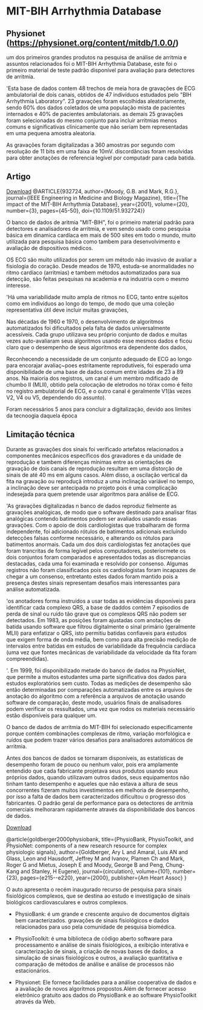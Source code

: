 # MIT-BIH Arrhythmia Database

## Physionet (https://physionet.org/content/mitdb/1.0.0/)
um dos primeiros grandes produtos na pesquisa de análise de arritmia e assuntos relacionados foi o MIT-BIH Arrhythmia Database, este foi o primeiro material de teste padrão disponível para avaliação para detectores de arritmia.

'Esta base de dados contem 48 trechos de meia hora de gravações de ECG ambulatorial de dois canais, obtidos de 47 indivíduos estudados pelo "BIH Arrhythmia Laboratory". 23 gravações foram escolhidas aleatoriamente, sendo 60% dos dados coletados de uma população mista de pacientes internados e 40% de pacientes ambulatoriais. as demais 25 gravações foram selecionadas do mesmo conjunto para incluir arritmias menos comuns e significativas clinicamente que não seriam bem representadas em uma pequena amostra aleatoria.

As gravações foram digitalizadas a 360 amostras por segundo com resolução de 11 bits em uma faixa de 10mV. discordâncias foram resolvidas para obter anotações de referencia legível por computadr para cada batida.


## Artigo
[Download](http://ecg.mit.edu/george/publications/mitdb-embs-2001.pdf)
@ARTICLE{932724,
  author={Moody, G.B. and Mark, R.G.},
  journal={IEEE Engineering in Medicine and Biology Magazine}, 
  title={The impact of the MIT-BIH Arrhythmia Database}, 
  year={2001},
  volume={20},
  number={3},
  pages={45-50},
  doi={10.1109/51.932724}}

O banco de dados de aritmia "MIT-BIH", foi o primeiro material padrão para detectores e analisadores de arritmia, e vem sendo usado como pesquisa básica em dinamica cardíaca em mais de 500 sites em todo o mundo, muito utilizada para pesquisa básica como tambem para desenvolvimento e avaliação de dispositivos médicos.


OS ECG são muito utilizados por serem um método não invasivo de avaliar a fisiologia do coração. Desde meados de 1970, estuda-se anormalidades no ritmo cardíaco (arritmias) e tambem métodos automatizados para sua detecção, são feitas pesquisas na academia e na industria com o mesmo interesse.

'Há uma variabilidade muito ampla de ritmos no ECG, tanto entre sujeitos como em indivíduos ao longo do tempo, de modo que uma coleção  representativa útil deve incluir muitas gravações,

Nas décadas de 1960 e 1970, o desenvolvimento de algoritmos automatizados foi dificultados pela falta de dados universalmente acessíveis. Cada grupo utilizava seu próprio conjunto de dados e muitas vezes auto-avaliaram seus algoritmos  usando esse mesmos dados e ficou claro que o desempenho de seus algoritmos era dependente dos dados,

Reconhecendo a necessidade de um conjunto adequado de ECG ao longo para encorajar avaliaç~poes estritamente reprodutíveis, foi esperado uma disponibilidade de uma base de dados comum entre idades de 23 a 89 anos. Na maioria dos registros, um canal é um membro mdificado de chumbo II (MLII), obtido pela colocação de eletrodos no tórax como é feito no registro ambulatorial de ECG, e o outro canal é geralmente V1(às vezes V2, V4 ou V5, dependendo do assunto).

Foram necessários 5 anos para concluir a digitalização, devido aos limites da tecnoogia daquela época


## Limitação técnica

Durante as gravações dos sinais foi verificado artefatos relacionados a componentes mecânicos específicos dos gravadores e da unidade de reprodução e tambem diferenças mínimas entre as orientações de gravação de dois canais de reprodução resultam em uma distorção de sinais de até 40 ms em alguns casos. Além disso, a oscilação vertical da fita na gravação ou reproduçã introduz a uma inclinação variável no tempo, a inclinação deve ser antecipada no projeto pois é uma complicação indesejada para quem pretende usar algoritmos para análise de ECG.

'As gravações digitalizadas n banco de dados reproduz fielmente as gravações analógicas, de modo que o software destinado para analisar fitas analógicas contendo batimentos podem ser avaliados usando essas gravações. Com o apoio de dois cardiologistas que trabalharam de forma independente, foi adicionado rótulos de batimentos adicionais excluindo detecções falsas conforme necessário, e alterando os rótulos para batimentos anormais. Cada um dos dois cardiologistas fez anotações que foram trancritas de forma legível pelos computadores, posteriormete os dois conjuntos foram comparados e apresentados todas as discrepancias destacadas, cada uma foi examinada e resolvido por consenso. Algumas registros  não foram classificados pois os cardiologistas foram incapazes de chegar a um consenso, entretanto estes dados foram mantido pois a presença destes sinais representam desafios mais interessantes para análise automatizada.

'os anotadores forma instruídos a usar todas as evidências disponíveis para identificar cada complexo QRS, a base de daddos contém 7 episodios de perda de sinal ou ruído tão grave que os complexos QRS não podem ser detectados. Em 1983, as posições foram ajustadas com anotações de batida usando software que filtrou digitalmente o sinal primário (geralmente MLII) para enfatizar o QRS, isto permitiu batidas confiaveis para estudos que exigem forma de onda média, bem como para alta precisão medição de intervalos entre batidas em estudos de variabilidade da frequência cardíaca (uma vez que fontes mecânicas de variabilidade da velocidade da fita foram compreendidas).

'. Em 1999, foi disponibilizado metade do banco de dados na PhysioNet, que permite a muitos estudantes uma parte significativa dos dados para estudos exploratórios sem custo. Todas as medições de desempenho são então determinadas por comparações automatizadas entre os arquivos de anotação do algoritmo com a referência a arquivos de anotação usando software de comparação, deste modo, usuários finais de analisadores podem verificar os ressultados, uma vez que rodos os materiais necessário estão disponíveis para qualquer um.

O banco de dados de arritmia do MIT-BIH foi selecionado especificamente porque contém combinações complexas de ritmo, variação morfológica e ruídos que podem trazer vários desafios para analisadores automáticos de arritmia.

Antes dos bancos de dados se tornaram disponíveis, as estatísticas de desempenho foram de pouco ou nenhum valor, pois era amplamente entendido que cada fabricante projetava seus produtos usando seus próprios dados, quando utilizavam outros dados, seus equipamentos não tinham tanto desempenho e aqueles que não estava a altura de seus concorrentes fizeram muitos investimentos em melhoria de desempenho, por isso a falta de dados bem caracterizados dificultou o progresso dos fabricantes. O padrão geral de performance para os detectores de arritmia comerciais melhoraram rapidamente através da disponibilidade dos bancos de dados.







[Download](https://www.ahajournals.org/doi/pdf/10.1161/01.CIR.101.23.e215?download=true)

@article{goldberger2000physiobank,
  title={PhysioBank, PhysioToolkit, and PhysioNet: components of a new research resource for complex physiologic signals},
  author={Goldberger, Ary L and Amaral, Luis AN and Glass, Leon and Hausdorff, Jeffrey M and Ivanov, Plamen Ch and Mark, Roger G and Mietus, Joseph E and Moody, George B and Peng, Chung-Kang and Stanley, H Eugene},
  journal={circulation},
  volume={101},
  number={23},
  pages={e215--e220},
  year={2000},
  publisher={Am Heart Assoc}
}

O auto apresenta o recém inaugurado recurso de pesquisa para sinais fisiológicos complexos, que se destina ao estudo e investigação de sinais biológicos cardiovasculares e outros complexos.

- PhysioBank: é um grande e crescente arquivo de documentos digitais bem caracterizados. gravações de sinais fisiológicos e dados relacionados para uso pela comunidade de pesquisa biomédica.

- PhysioToolkit: é uma biblioteca de código aberto software para processamento e análise de sinais fisiológicos, a exibição interativa e caracterização de sinais, a criação de novas bases de dados, a simulação de sinais fisiológicos e outros, a avaliação quantitativa e comparação de métodos de análise e análise de processos não estacionários.

- Physionet: Ele fornece facilidades para a análise cooperativa de dados e a avaliação de novos algoritmos propostos.Além de fornecer acesso eletrônico gratuito aos dados do PhysioBank e ao software PhysioToolkit através da Web.